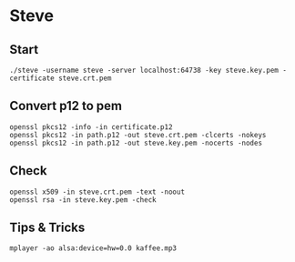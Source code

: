 # Steve

## Start

```shell
./steve -username steve -server localhost:64738 -key steve.key.pem -certificate steve.crt.pem
```

## Convert p12 to pem

```shell
openssl pkcs12 -info -in certificate.p12
openssl pkcs12 -in path.p12 -out steve.crt.pem -clcerts -nokeys
openssl pkcs12 -in path.p12 -out steve.key.pem -nocerts -nodes
```

## Check

```shell
openssl x509 -in steve.crt.pem -text -noout
openssl rsa -in steve.key.pem -check
```

## Tips & Tricks

```shell
mplayer -ao alsa:device=hw=0.0 kaffee.mp3
```
